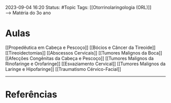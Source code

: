2023-09-04 16:20
Status: #Topic 
Tags: [[Otorrinolaringologia (ORL)]]
<br/>
--> Matéria do 3o ano
# Aulas
[[Propedêutica em Cabeça e Pescoço]]
[[Bócios e Câncer da Tireoide]]
[[Tireoidectomias]]
[[Abscessos Cervicais]]
[[Tumores Malignos da Boca]]
[[Afecções Congênitas da Cabeça e Pescoço]]
[[Tumores Malignos da Rinofaringe e Orofaringe]]
[[Esvaziamento Cervical]]
[[Tumores Malignos da Laringe e Hipofaringe]]
[[Traumatismo Cérvico-Facial]]
____
# Referências


